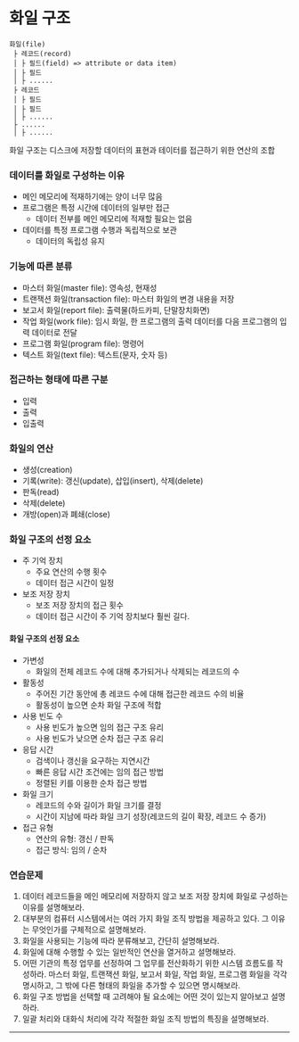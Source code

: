# 화일 구조

```
화일(file)  
 ├ 레코드(record)  
 │ ├ 필드(field) => attribute or data item)  
 │ ├ 필드  
 │ ├ ......  
 ├ 레코드  
 │ ├ 필드  
 │ ├ 필드  
 │ ├ ......  
 ├ ......  
 │ ├ ......  
```

화일 구조는 디스크에 저장할 데이터의 표현과 테이터를 접근하기 위한 연산의 조합

### 데이터를 화일로 구성하는 이유

- 메인 메모리에 적재하기에는 양이 너무 많음
- 프로그램은 특정 시간에 데이터의 일부만 접근
    - 데이터 전부를 메인 메모리에 적재할 필요는 없음
- 데이터를 특정 프로그램 수행과 독립적으로 보관
    - 데이터의 독립성 유지

### 기능에 따른 분류

- 마스터 화일(master file): 영속성, 현재성 
- 트랜잭션 화일(transaction file): 마스터 화일의 변경 내용을 저장
- 보고서 화일(report file): 출력물(하드카피, 단말장치화면)
- 작업 화일(work file): 임시 화일, 한 프로그램의 출력 데이터를 다음 프로그램의 입력 데이터로 전달
- 프로그램 화일(program file): 명령어
- 텍스트 화일(text file): 텍스트(문자, 숫자 등)

### 접근하는 형태에 따른 구분

- 입력
- 출력
- 입출력

### 화일의 연산

- 생성(creation)
- 기록(write): 갱신(update), 삽입(insert), 삭제(delete)
- 판독(read)
- 삭제(delete)
- 개방(open)과 폐쇄(close)

### 화일 구조의 선정 요소

- 주 기억 장치
    - 주요 연산의 수행 횟수
    - 데이터 접근 시간이 일정
- 보조 저장 장치
    - 보조 저장 장치의 접근 횟수
    - 데이터 접근 시간이 주 기억 장치보다 훨씬 길다.

#### 화일 구조의 선정 요소

- 가변성
    - 화일의 전체 레코드 수에 대해 추가되거나 삭제되는 레코드의 수
- 활동성
    - 주어진 기간 동안에 총 레코드 수에 대해 접근한 레코드 수의 비율
    - 활동성이 높으면 순차 화일 구조에 적합
- 사용 빈도 수
    - 사용 빈도가 높으면 임의 접근 구조 유리
    - 사용 빈도가 낮으면 순차 접근 구조 유리
- 응답 시간
    - 검색이나 갱신을 요구하는 지연시간
    - 빠른 응답 시간 조건에는 임의 접근 방법
    - 정렬된 키를 이용한 순차 접근 방법
- 화일 크기
    - 레코드의 수와 길이가 화일 크기를 결정
    - 시간이 지남에 따라 화일 크기 성장(레코드의 길이 확장, 레코드 수 증가)
- 접근 유형
    - 연산의 유형: 갱신 / 판독
    - 접근 방식: 임의 / 순차

### 연습문제

1. 데이터 레코드들을 메인 메모리에 저장하지 않고 보조 저장 장치에 화일로 구성하는 이유를 설명해보라.
2. 대부분의 컴퓨터 시스템에서는 여러 가지 화일 조직 방법을 제공하고 있다. 그 이유는 무엇인가를 구체적으로 설명해보라.
3. 화일을 사용되는 기능에 따라 분류해보고, 간단히 설명해보라.
4. 화일에 대해 수행할 수 있는 일반적인 연산을 열거하고 설명해보라.
5. 어떤 기관의 특정 업무를 선정하여 그 업무를 전산화하기 위한 시스템 흐름도를 작성하라. 마스터 화일, 트랜잭션 화일, 보고서 화일, 작업 화일, 프로그램 화일을 각각 명시하고, 그 밖에 다른 형태의 화일을 추가할 수 있으면 명시해보라.
6. 화일 구조 방법을 선택할 때 고려해야 될 요소에는 어떤 것이 있는지 알아보고 설명하라.
7. 일괄 처리와 대화식 처리에 각각 적절한 화일 조직 방법의 특징을 설명해보라.

---